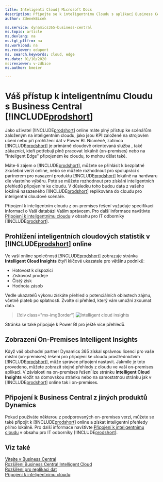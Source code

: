 ```yaml
---
title: Inteligentí Cloud| Microsoft Docs
description: Připojte se k inteligentnímu Cloudu s aplikací Business Central, dokonce i z vašeho on-premises řešení.
author: ZdenekBicek

ms.service: dynamics365-business-central
ms.topic: article
ms.devlang: na
ms.tgt_pltfrm: na
ms.workload: na
ms.reviewer: edupont
ms. search.keywords: cloud, edge
ms.date: 01/10/2020
ms:reviewer: v-zdbice
ms.author: bmeier

---
```


# Váš přístup k inteligentnímu Cloudu s Business Central [!INCLUDE[prodshort](includes/prodshort.md)]

Jako uživatel [!INCLUDE[prodshort](includes/prodshort.md)] online máte plný přístup ke scénářům založeným na inteligentním cloudu, jako jsou KPI založené na strojovém učení nebo při prohlížení dat v Power BI. Nicméně, zatímco [!INCLUDE[prodshort](includes/prodshort.md)] je primárně cloudově orientovaná služba , také zákazníci, kteří potřebují plně pracovat lokálně (on-premises) nebo na "Inteligent Edge" připojeném ke cloudu, to mohou dělat také.

Máte-li zájem o [!INCLUDE[prodshort](includes/prodshort.md)], můžete se přihlásit k bezplatné zkušební verzi online, nebo se můžete rozhodnout pro spolupráci s partnerem pro nasazení produktu [!INCLUDE[prodshort](includes/prodshort.md)] lokálně na hardwaru dle vlastního výběru. Poté se můžete rozhodnout pro získání inteligentních přehledů připojením ke cloudu. V důsledku toho budou data z vašeho lokálně nasazeného [!INCLUDE[prodshort](includes/prodshort.md)] replikována do cloudu pro inteligentní cloudové scénáře.

Připojení k inteligentním cloudu z on-premises řešení  vyžaduje specifikaci informací o Vaší databázi Vaším  správcem. Pro další informace navštivte [Připojení k inteligentnímu cloudu](/dynamics365/business-central/dev-itpro/administration/about-intelligent-edge) v obsahu pro IT odborníky [!INCLUDE[prodshort](includes/prodshort.md)].

## Prohlížení inteligentních cloudových statistik v [!INCLUDE[prodshort](includes/prodshort.md)] online

Ve vaší online společnosti [!INCLUDE[prodshort](includes/prodshort.md)]  zobrazuje stránka **Intelligent Cloud Insights** čtyři klíčové ukazatele pro většinu podniků:

- Hotovost k dispozici
- Ziskovost prodeje
- Čistý zisk
- Hodnota zásob

Vedle ukazatelů výkonu získáte přehled o potenciálních oblastech zájmu, včetně plateb po splatnosti. Zvolte si přehled, který vám umožní zkoumat data.

> [!div class="mx-imgBorder"]
> ![Intelligent cloud insights](media/across-intelligent-cloud/intelligentcloudOctober19.png "zobrazení stránky Inteligentní cloudové statistiky v Business Central")

Stránka se také připojuje k Power BI pro ještě více přehledů.

## Zobrazení On-Premises Intelligent Insights

Když váš obchodní partner Dynamics 365 získal správnou licenci pro vaše místní (on-premises) řešení pro připojení ke cloudu prostřednictvím [!INCLUDE[prodshort](includes/prodshort.md)], může správce připojení nastavit. Jakmile je toto provedeno, můžete zobrazit stejné přehledy z cloudu ve vaší on-premises aplikaci. V závislosti na on-premises řešení lze stránku **Intelligent Cloud Insights** vložit na domovskou stránku nebo na samostatnou stránku jak v [!INCLUDE[prodshort](includes/prodshort.md)] online tak i on-premises.

## Připojení k Business Central z jiných produktů Dynamics

Pokud používáte některou z podporovaných on-premises verzí, můžete se také připojit k [!INCLUDE[prodshort](includes/prodshort.md)] online a získat inteligentní přehledy přímo lokálně. Pro další informace navštivte [Připojení k inteligentnímu cloudu](/dynamics365/business-central/dev-itpro/administration/about-intelligent-edge) v obsahu pro IT odborníky [!INCLUDE[prodshort](includes/prodshort.md)].

## Viz také

[Vítejte v Business Central](index.md)  
[Rozšíření Business Central Intelligent Cloud](ui-extensions-intelligent-cloud.md)  
[Rozšíření pro replikaci dat](ui-extensions-data-replication.md)  
[Připojení k inteligentnímu cloudu](/dynamics365/business-central/dev-itpro/administration/about-intelligent-edge)
